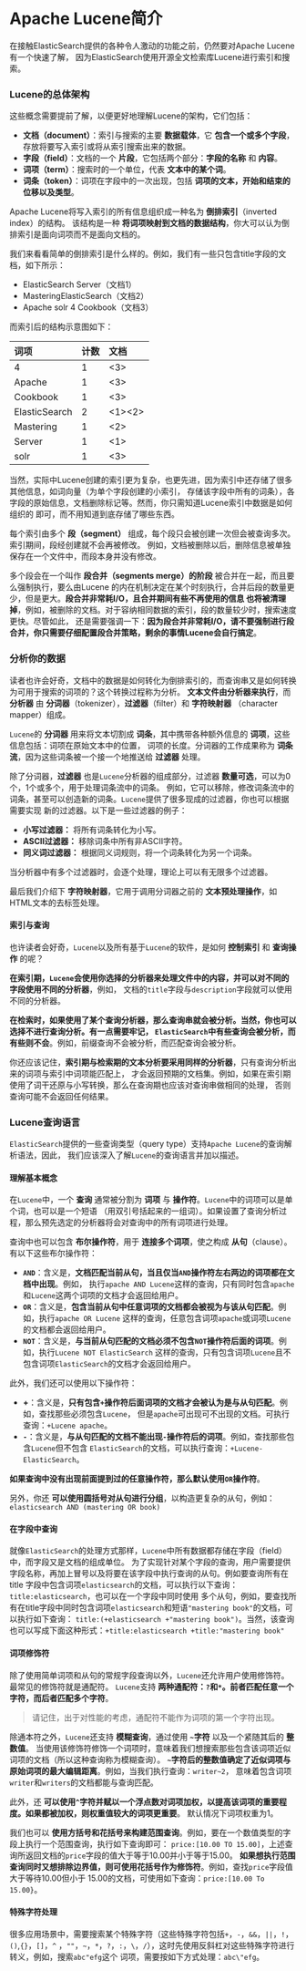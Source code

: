 Apache Lucene简介
==============================================================
在接触ElasticSearch提供的各种令人激动的功能之前，仍然要对Apache Lucene有一个快速了解，
因为ElasticSearch使用开源全文检索库Lucene进行索引和搜索。

### Lucene的总体架构
这些概念需要提前了解，以便更好地理解Lucene的架构，它们包括：
+ **文档（document）**：索引与搜索的主要 **数据载体**，它 **包含一个或多个字段**，存放将要写入索引或将从索引搜索出来的数据。
+ **字段（field）**：文档的一个 **片段**，它包括两个部分：**字段的名称** 和 **内容**。
+ **词项（term）**：搜索时的一个单位，代表 **文本中的某个词**。
+ **词条（token）**：词项在字段中的一次出现，包括 **词项的文本，开始和结束的位移以及类型**。

Apache Lucene将写入索引的所有信息组织成一种名为 **倒排索引**（inverted index）的结构。
该结构是一种 **将词项映射到文档的数据结构**，你大可以认为倒排索引是面向词项而不是面向文档的。

我们来看看简单的倒排索引是什么样的。例如，我们有一些只包含title字段的文档，如下所示：
+ ElasticSearch Server（文档1）
+ MasteringElasticSearch（文档2）
+ Apache solr 4 Cookbook（文档3）

而索引后的结构示意图如下：

| 词项 | 计数 | 文档 |
| :--  | :-- | :---|
| 4 | 1 | <3> |
| Apache | 1 | <3> |
| Cookbook | 1 | <3> |
| ElasticSearch | 2 | <1><2> |
| Mastering | 1 | <2> |
| Server | 1 | <1> |
| solr | 1 | <3> |

当然，实际中Lucene创建的索引更为复杂，也更先进，因为索引中还存储了很多其他信息，如词向量（为单个字段创建的小索引，
存储该字段中所有的词条），各字段的原始信息，文档删除标记等。然而，你只需知道Lucene索引中数据是如何组织的
即可，而不用知道到底存储了哪些东西。

每个索引由多个 **段（segment）** 组成，每个段只会被创建一次但会被查询多次。索引期间，段经创建就不会再被修改。
例如，文档被删除以后，删除信息被单独保存在一个文件中，而段本身并没有修改。

多个段会在一个叫作 **段合并（segments merge）的阶段** 被合并在一起，而且要么强制执行，要么由Lucene
的内在机制决定在某个时刻执行，合并后段的数量更少，但是更大。**段合并非常耗I/O，且合并期间有些不再使用的信息
也将被清理掉**，例如，被删除的文档。对于容纳相同数据的索引，段的数量较少时，搜索速度更快。尽管如此，
还是需要强调一下：**因为段合并非常耗I/O，请不要强制进行段合并，你只需要仔细配置段合并策略，剩余的事情Lucene会自行搞定**。

### 分析你的数据
读者也许会好奇，文档中的数据是如何转化为倒排索引的，而查询串又是如何转换为可用于搜索的词项的？这个转换过程称为分析。
**文本文件由分析器来执行**，而 **分析器** 由 **分词器**（tokenizer），**过滤器**（filter）和 **字符映射器**
（character mapper）组成。

`Lucene`的 **分词器** 用来将文本切割成 **词条**，其中携带各种额外信息的 **词项**，这些信息包括：词项在原始文本中的位置，
词项的长度。分词器的工作成果称为 **词条流**，因为这些词条被一个接一个地推送给 **过滤器** 处理。

除了分词器，**过滤器** 也是`Lucene`分析器的组成部分，过滤器 **数量可选**，可以为0个，1个或多个，用于处理词条流中的词条。
例如，它可以移除，修改词条流中的词条，甚至可以创造新的词条。`Lucene`提供了很多现成的过滤器，你也可以根据需要实现
新的过滤器。以下是一些过滤器的例子：
+ **小写过滤器：** 将所有词条转化为小写。
+ **ASCII过滤器：** 移除词条中所有非ASCII字符。
+ **同义词过滤器：** 根据同义词规则，将一个词条转化为另一个词条。

当分析器中有多个过滤器时，会逐个处理，理论上可以有无限多个过滤器。

最后我们介绍下 **字符映射器**，它用于调用分词器之前的 **文本预处理操作**，如HTML文本的去标签处理。

#### 索引与查询
也许读者会好奇，`Lucene`以及所有基于`Lucene`的软件，是如何 **控制索引** 和 **查询操作** 的呢？

**在索引期，`Lucene`会使用你选择的分析器来处理文件中的内容，并可以对不同的字段使用不同的分析器**，例如，
文档的`title`字段与`description`字段就可以使用不同的分析器。

**在检索时，如果使用了某个查询分析器，那么查询串就会被分析。当然，你也可以选择不进行查询分析。有一点需要牢记，
`ElasticSearch`中有些查询会被分析，而有些则不会**。例如，前缀查询不会被分析，而匹配查询会被分析。

你还应该记住，**索引期与检索期的文本分析要采用同样的分析器**，只有查询分析出来的词项与索引中词项能匹配上，
才会返回预期的文档集。例如，如果在索引期使用了词干还原与小写转换，那么在查询期也应该对查询串做相同的处理，
否则查询可能不会返回任何结果。

### Lucene查询语言
`ElasticSearch`提供的一些查询类型（query type）支持`Apache Lucene`的查询解析语法，因此，
我们应该深入了解`Lucene`的查询语言并加以描述。

#### 理解基本概念
在`Lucene`中，一个 **查询** 通常被分割为 **词项** 与 **操作符**。`Lucene`中的词项可以是单个词，也可以是一个短语
（用双引号括起来的一组词）。如果设置了查询分析过程，那么预先选定的分析器将会对查询中的所有词项进行处理。

查询中也可以包含 **布尔操作符**，用于 **连接多个词项**，使之构成 **从句**（clause）。有以下这些布尔操作符：
+ **`AND`**：含义是，**文档匹配当前从句，当且仅当`AND`操作符左右两边的词项都在文档中出现**。例如，
执行`apache AND Lucene`这样的查询，只有同时包含`apache`和`Lucene`这两个词项的文档才会返回给用户。
+ **`OR`**：含义是，**包含当前从句中任意词项的文档都会被视为与该从句匹配**。例如，执行`apache OR Lucene`
这样的查询，任意包含词项`apache`或词项`Lucene`的文档都会返回给用户。
+ **`NOT`**：含义是，**与当前从句匹配的文档必须不包含`NOT`操作符后面的词项**。例如，执行`Lucene NOT ElasticSearch`
这样的查询，只有包含词项`Lucene`且不包含词项`ElasticSearch`的文档才会返回给用户。

此外，我们还可以使用以下操作符：
+ **+**：含义是，**只有包含`+`操作符后面词项的文档才会被认为是与从句匹配**。例如，查找那些必须包含`Lucene`，
但是`apache`可出现可不出现的文档。可执行查询：`+Lucene apache`。
+ **`-`**：含义是，**与从句匹配的文档不能出现`-`操作符后的词项**。例如，查找那些包含`Lucene`但不包含
`ElasticSearch`的文档，可以执行查询：`+Lucene-ElasticSearch`。

**如果查询中没有出现前面提到过的任意操作符，那么默认使用`OR`操作符**。

另外，你还 **可以使用圆括号对从句进行分组**，以构造更复杂的从句，例如：`elasticsearch AND (mastering OR book)`

#### 在字段中查询
就像`ElasticSearch`的处理方式那样，`Lucene`中所有数据都存储在字段（field）中，而字段又是文档的组成单位。
为了实现针对某个字段的查询，用户需要提供字段名称，再加上冒号以及将要在该字段中执行查询的从句。例如要查询所有在title
字段中包含词项`elasticsearch`的文档，可以执行以下查询：`title:elasticsearch`，也可以在一个字段中同时使用
多个从句，例如，要查找所有在title字段中同时包含词项`elasticsearch`和短语`"mastering book"`的文档，可以执行如下查询：
`title:(+elasticsearch +"mastering book")`。当然，该查询也可以写成下面这种形式：`+title:elasticsearch +title:"mastering book"`

#### 词项修饰符
除了使用简单词项和从句的常规字段查询以外，`Lucene`还允许用户使用修饰符。最常见的修饰符就是通配符。
`Lucene`支持 **两种通配符：`?`和`*`。前者匹配任意一个字符，而后者匹配多个字符**。
> 请记住，出于对性能的考虑，通配符不能作为词项的第一个字符出现。

除通本符之外，`Lucene`还支持 **模糊查询**，通过使用 **`~`字符** 以及一个紧随其后的 **整数值**。
当使用该修饰符修饰一个词项时，意味着我们想搜索那些包含该词项近似词项的文档（所以这种查询称为模糊查询）。
**`~`字符后的整数值确定了近似词项与原始词项的最大编辑距离**。例如，当我们执行查询：`writer~2`，
意味着包含词项`writer`和`writers`的文档都能与查询匹配。

此外，还 **可以使用`^`字符并赋以一个浮点数对词项加权，以提高该词项的重要程度。如果都被加权，则权重值较大的词项更重要**。
默认情况下词项权重为1。

我们也可以 **使用方括号和花括号来构建范围查询**。例如，要在一个数值类型的字段上执行一个范围查询，执行如下查询即可：
`price:[10.00 TO 15.00]`，上述查询所返回文档的`price`字段的值大于等于10.00并小于等于15.00。
**如果想执行范围查询同时又想排除边界值，则可使用花括号作为修饰符**。例如，查找`price`字段值大于等待10.00但小于
15.00的文档，可使用如下查询：`price:[10.00 To 15.00}`。

#### 特殊字符处理
很多应用场景中，需要搜索某个特殊字符（这些特殊字符包括`+`，`-`，`&&`，`||`，`!`，`()`,`{}`，`[]`，`^`
，`""`，`~`，`*`，`?`，`:`，`\`，`/`），这时先使用反斜杠对这些特殊字符进行转义，例如，搜索`abc"efg`这个
词项，需要按如下方式处理：`abc\"efg`。

